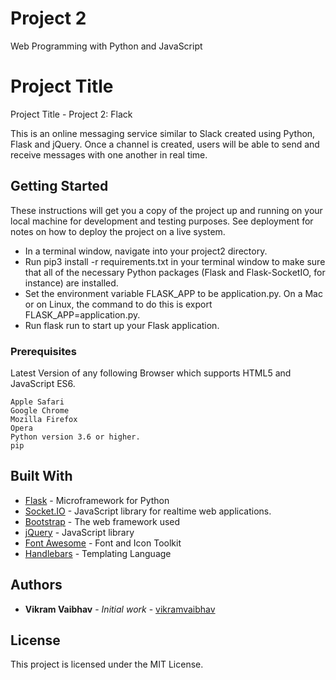 # Project 2

Web Programming with Python and JavaScript

# Project Title

Project Title - Project 2: Flack

This is an online messaging service similar to Slack created using Python, Flask and jQuery.
Once a channel is created, users will be able to send and receive messages with one another in real time.


## Getting Started

These instructions will get you a copy of the project up and running on your local machine for development and testing purposes. See deployment for notes on how to deploy the project on a live system.

* In a terminal window, navigate into your project2 directory.
* Run pip3 install -r requirements.txt in your terminal window to make sure that all of the necessary Python packages
(Flask and Flask-SocketIO, for instance) are installed.
* Set the environment variable FLASK_APP to be application.py. On a Mac or on Linux, the command to do this is export
FLASK_APP=application.py.
* Run flask run to start up your Flask application.

### Prerequisites

Latest Version of any following Browser which supports HTML5 and JavaScript ES6.

```
Apple Safari
Google Chrome
Mozilla Firefox
Opera
Python version 3.6 or higher.
pip
```

## Built With

* [Flask](http://flask.pocoo.org/) - Microframework for Python
* [Socket.IO](https://socket.io/docs/) - JavaScript library for realtime web applications.
* [Bootstrap](https://getbootstrap.com/docs/4.2/getting-started/introduction/) - The web framework used
* [jQuery](https://learn.jquery.com/) - JavaScript library
* [Font Awesome](https://fontawesome.com/icons) - Font and Icon Toolkit
* [Handlebars](https://handlebarsjs.com/) - Templating Language

## Authors

* **Vikram Vaibhav** - *Initial work* - [vikramvaibhav](https://github.com/vikramvaibhav)

## License

This project is licensed under the MIT License.

